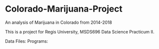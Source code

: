# Colorado-Marijuana-Project
An analysis of Marijuana in Colorado from 2014-2018

This is a project for Regis University, MSDS696 Data Science Practicum II. 



Data Files:
Programs:
